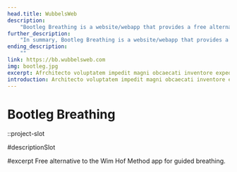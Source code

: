```yaml
---
head.title: WubbelsWeb
description: 
    "Bootleg Breathing is a website/webapp that provides a free alternative to the Wim Hof Method app for guided breathing. The website was developed using VueJS/NuxtJS and features a clean and intuitive design that makes it easy for users to follow along with the guided breathing exercises."
further_description: 
    "In summary, Bootleg Breathing is a website/webapp that provides a free alternative to the Wim Hof Method app for guided breathing. It was created as a way to make guided breathing exercises accessible to everyone, regardless of their financial situation."
ending_description: 
    ""
link: https://bb.wubbelsweb.com
img: bootleg.jpg
excerpt: Afrchitecto voluptatem impedit magni obcaecati inventore expedita, molestias libero facilis similique? Expedita, delectus.
introduction: Architecto voluptatem impedit magni obcaecati inventore expedita, molestias libero facilis similique? Expedita, delectus.
---
```

# Bootleg Breathing
::project-slot
<!-- Industrial Design project -->

#descriptionSlot
<!-- Interactive musical speaker with directional sound. -->

#excerpt
Free alternative to the Wim Hof Method app for guided breathing.

<!-- # Bootleg Breathing
::project-slot
Breathing app

#namedSlot
A free alternative to the Wim Hof Method app for guided breathing. Made in NuxtJS.
:: -->
